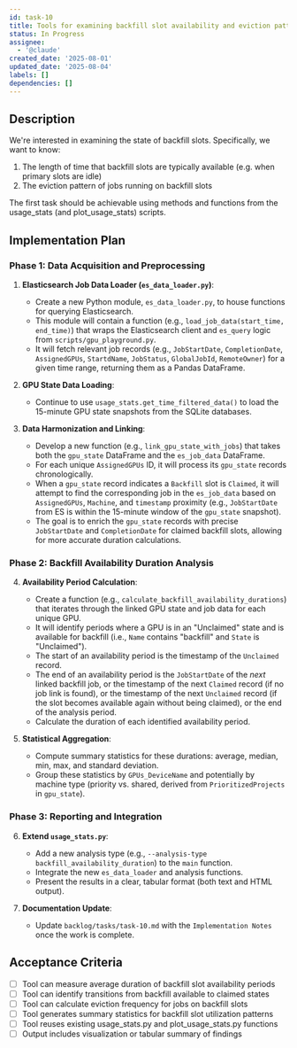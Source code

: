 ```yaml
---
id: task-10
title: Tools for examining backfill slot availability and eviction patterns
status: In Progress
assignee:
  - '@claude'
created_date: '2025-08-01'
updated_date: '2025-08-04'
labels: []
dependencies: []
---
```


## Description
We're interested in examining the state of backfill slots. Specifically, we want to know:
1. The length of time that backfill slots are typically available (e.g. when primary slots are idle)
2. The eviction pattern of jobs running on backfill slots

The first task should be achievable using methods and functions from the usage_stats (and plot_usage_stats) scripts. 


## Implementation Plan

### Phase 1: Data Acquisition and Preprocessing

1.  **Elasticsearch Job Data Loader (`es_data_loader.py`)**:
    *   Create a new Python module, `es_data_loader.py`, to house functions for querying Elasticsearch.
    *   This module will contain a function (e.g., `load_job_data(start_time, end_time)`) that wraps the Elasticsearch client and `es_query` logic from `scripts/gpu_playground.py`.
    *   It will fetch relevant job records (e.g., `JobStartDate`, `CompletionDate`, `AssignedGPUs`, `StartdName`, `JobStatus`, `GlobalJobId`, `RemoteOwner`) for a given time range, returning them as a Pandas DataFrame.

2.  **GPU State Data Loading**:
    *   Continue to use `usage_stats.get_time_filtered_data()` to load the 15-minute GPU state snapshots from the SQLite databases.

3.  **Data Harmonization and Linking**:
    *   Develop a new function (e.g., `link_gpu_state_with_jobs`) that takes both the `gpu_state` DataFrame and the `es_job_data` DataFrame.
    *   For each unique `AssignedGPUs` ID, it will process its `gpu_state` records chronologically.
    *   When a `gpu_state` record indicates a `Backfill` slot is `Claimed`, it will attempt to find the corresponding job in the `es_job_data` based on `AssignedGPUs`, `Machine`, and `timestamp` proximity (e.g., `JobStartDate` from ES is within the 15-minute window of the `gpu_state` snapshot).
    *   The goal is to enrich the `gpu_state` records with precise `JobStartDate` and `CompletionDate` for claimed backfill slots, allowing for more accurate duration calculations.

### Phase 2: Backfill Availability Duration Analysis

4.  **Availability Period Calculation**:
    *   Create a function (e.g., `calculate_backfill_availability_durations`) that iterates through the linked GPU state and job data for each unique GPU.
    *   It will identify periods where a GPU is in an "Unclaimed" state and is available for backfill (i.e., `Name` contains "backfill" and `State` is "Unclaimed").
    *   The start of an availability period is the timestamp of the `Unclaimed` record.
    *   The end of an availability period is the `JobStartDate` of the *next* linked backfill job, or the timestamp of the next `Claimed` record (if no job link is found), or the timestamp of the next `Unclaimed` record (if the slot becomes available again without being claimed), or the end of the analysis period.
    *   Calculate the duration of each identified availability period.

5.  **Statistical Aggregation**:
    *   Compute summary statistics for these durations: average, median, min, max, and standard deviation.
    *   Group these statistics by `GPUs_DeviceName` and potentially by machine type (priority vs. shared, derived from `PrioritizedProjects` in `gpu_state`).

### Phase 3: Reporting and Integration

6.  **Extend `usage_stats.py`**:
    *   Add a new analysis type (e.g., `--analysis-type backfill_availability_duration`) to the `main` function.
    *   Integrate the new `es_data_loader` and analysis functions.
    *   Present the results in a clear, tabular format (both text and HTML output).

7.  **Documentation Update**:
    *   Update `backlog/tasks/task-10.md` with the `Implementation Notes` once the work is complete.

## Acceptance Criteria

- [ ] Tool can measure average duration of backfill slot availability periods
- [ ] Tool can identify transitions from backfill available to claimed states
- [ ] Tool can calculate eviction frequency for jobs on backfill slots
- [ ] Tool generates summary statistics for backfill slot utilization patterns
- [ ] Tool reuses existing usage_stats.py and plot_usage_stats.py functions
- [ ] Output includes visualization or tabular summary of findings
